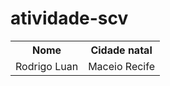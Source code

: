 # atividade-scv

<table>
  <tr>
    <th>Nome</th>
    <th>Cidade natal</th>
  </tr>
  <tr>
    <td>Rodrigo
        Luan</td>
    <td>Maceio
        Recife</td>
  </tr>
</table>